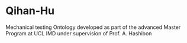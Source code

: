 # Qihan-Hu
Mechanical testing Ontology developed as part of the advanced Master Program at UCL IMD under supervision of Prof. A. Hashibon
